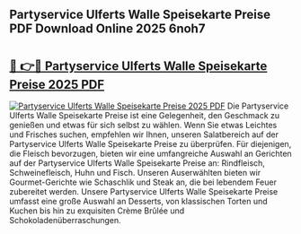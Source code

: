 ## Partyservice Ulferts Walle Speisekarte Preise PDF Download Online 2025 6noh7

# <h2><a href="http://gc76kc.nevu.top/?p=Partyservice+Ulferts+Walle+Speisekarte+Preise">🔗 👉🔴 Partyservice Ulferts Walle Speisekarte Preise 2025 PDF</a></h2>

[![Partyservice Ulferts Walle Speisekarte Preise 2025 PDF](https://i.imgur.com/dBaPXMq.png)](http://gc76kc.nevu.top/?p=Partyservice+Ulferts+Walle+Speisekarte+Preise)
Die Partyservice Ulferts Walle Speisekarte Preise ist eine Gelegenheit, den Geschmack zu genießen und etwas für sich selbst zu wählen. Wenn Sie etwas Leichtes und Frisches suchen, empfehlen wir Ihnen, unseren Salatbereich auf der Partyservice Ulferts Walle Speisekarte Preise zu überprüfen. Für diejenigen, die Fleisch bevorzugen, bieten wir eine umfangreiche Auswahl an Gerichten auf der Partyservice Ulferts Walle Speisekarte Preise an: Rindfleisch, Schweinefleisch, Huhn und Fisch. Unseren Auserwählten bieten wir Gourmet-Gerichte wie Schaschlik und Steak an, die bei lebendem Feuer zubereitet werden. Unsere Partyservice Ulferts Walle Speisekarte Preise umfasst eine große Auswahl an Desserts, von klassischen Torten und Kuchen bis hin zu exquisiten Crème Brûlée und Schokoladenüberraschungen.
